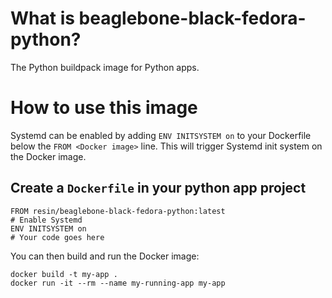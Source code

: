 # What is beaglebone-black-fedora-python?

The Python buildpack image for Python apps.

# How to use this image

Systemd can be enabled by adding `ENV INITSYSTEM on` to your Dockerfile below the `FROM <Docker image>` line. This will trigger Systemd init system on the Docker image.

## Create a `Dockerfile` in your python app project

	FROM resin/beaglebone-black-fedora-python:latest
	# Enable Systemd
	ENV INITSYSTEM on
	# Your code goes here

You can then build and run the Docker image:

	docker build -t my-app .
	docker run -it --rm --name my-running-app my-app
